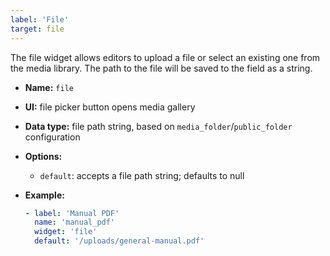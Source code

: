 ```yaml
---
label: 'File'
target: file
---
```


The file widget allows editors to upload a file or select an existing one from the media library. The path to the file will be saved to the field as a string.

- **Name:** `file`
- **UI:** file picker button opens media gallery
- **Data type:** file path string, based on `media_folder`/`public_folder` configuration
- **Options:**
  - `default`: accepts a file path string; defaults to null
- **Example:**

  ```yaml
  - label: 'Manual PDF'
    name: 'manual_pdf'
    widget: 'file'
    default: '/uploads/general-manual.pdf'
  ```
